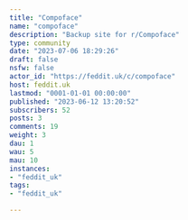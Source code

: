```yaml
---
title: "Compoface" 
name: "compoface"
description: "Backup site for r/Compoface"
type: community
date: "2023-07-06 18:29:26"
draft: false
nsfw: false
actor_id: "https://feddit.uk/c/compoface"
host: feddit.uk
lastmod: "0001-01-01 00:00:00"
published: "2023-06-12 13:20:52"
subscribers: 52
posts: 3
comments: 19
weight: 3
dau: 1
wau: 5
mau: 10
instances:
- "feddit_uk"
tags: 
- "feddit_uk"

---
```

